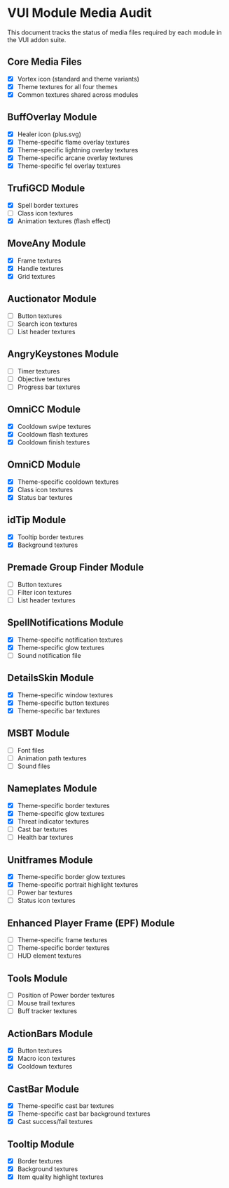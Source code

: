 # VUI Module Media Audit

This document tracks the status of media files required by each module in the VUI addon suite.

## Core Media Files
- [x] Vortex icon (standard and theme variants)
- [x] Theme textures for all four themes
- [x] Common textures shared across modules

## BuffOverlay Module
- [x] Healer icon (plus.svg)
- [x] Theme-specific flame overlay textures
- [x] Theme-specific lightning overlay textures
- [x] Theme-specific arcane overlay textures
- [x] Theme-specific fel overlay textures

## TrufiGCD Module
- [x] Spell border textures
- [ ] Class icon textures
- [x] Animation textures (flash effect)

## MoveAny Module
- [x] Frame textures
- [x] Handle textures
- [x] Grid textures

## Auctionator Module
- [ ] Button textures
- [ ] Search icon textures
- [ ] List header textures

## AngryKeystones Module
- [ ] Timer textures
- [ ] Objective textures
- [ ] Progress bar textures

## OmniCC Module
- [x] Cooldown swipe textures
- [x] Cooldown flash textures
- [x] Cooldown finish textures

## OmniCD Module
- [x] Theme-specific cooldown textures
- [x] Class icon textures
- [x] Status bar textures

## idTip Module
- [x] Tooltip border textures
- [x] Background textures

## Premade Group Finder Module
- [ ] Button textures
- [ ] Filter icon textures
- [ ] List header textures

## SpellNotifications Module
- [x] Theme-specific notification textures
- [x] Theme-specific glow textures
- [ ] Sound notification file

## DetailsSkin Module
- [x] Theme-specific window textures
- [x] Theme-specific button textures
- [x] Theme-specific bar textures

## MSBT Module
- [ ] Font files
- [ ] Animation path textures
- [ ] Sound files

## Nameplates Module
- [x] Theme-specific border textures
- [x] Theme-specific glow textures
- [x] Threat indicator textures
- [ ] Cast bar textures
- [ ] Health bar textures

## Unitframes Module
- [x] Theme-specific border glow textures
- [x] Theme-specific portrait highlight textures
- [ ] Power bar textures
- [ ] Status icon textures

## Enhanced Player Frame (EPF) Module
- [ ] Theme-specific frame textures
- [ ] Theme-specific border textures
- [ ] HUD element textures

## Tools Module
- [ ] Position of Power border textures
- [ ] Mouse trail textures
- [ ] Buff tracker textures

## ActionBars Module
- [x] Button textures
- [x] Macro icon textures
- [x] Cooldown textures

## CastBar Module
- [x] Theme-specific cast bar textures
- [x] Theme-specific cast bar background textures
- [x] Cast success/fail textures

## Tooltip Module
- [x] Border textures
- [x] Background textures
- [x] Item quality highlight textures